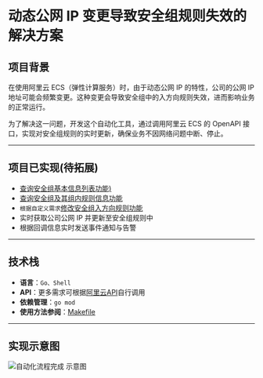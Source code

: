 # 动态公网 IP 变更导致安全组规则失效的解决方案

## 项目背景
在使用阿里云 ECS（弹性计算服务）时，由于动态公网 IP 的特性，公司的公网 IP 地址可能会频繁变更。这种变更会导致安全组中的入方向规则失效，进而影响业务的正常运行。

为了解决这一问题，开发这个自动化工具，通过调用阿里云 ECS 的 OpenAPI 接口，实现对安全组规则的实时更新，确保业务不因网络问题中断、停止。

---
## 项目已实现(待拓展)

- [查询安全组基本信息列表功能)](https://next.api.aliyun.com/document/Ecs/2014-05-26/DescribeSecurityGroups)
- [查询安全组及其组内规则信息功能](https://next.api.aliyun.com/document/Ecs/2014-05-26/DescribeSecurityGroupAttribute)
- `根据自定义需求`[修改安全组入方向规则功能](https://next.api.aliyun.com/document/Ecs/2014-05-26/ModifySecurityGroupRule)
- 实时获取公司公网 IP 并更新至安全组规则中
- 根据回调信息实时发送事件通知与告警

---

## 技术栈

- **语言**：`Go、Shell`
- **API**：更多需求可根据[阿里云API](https://next.api.aliyun.com/document/Ecs/2014-05-26)自行调用
- **依赖管理**：`go mod`
- **使用方法参阅**：[Makefile](https://github.com/youxihu/aliyun_api/blob/master/Makefile)

---

## 实现示意图
![自动化流程完成 示意图](https://img.picui.cn/free/2025/06/11/68493eb53c393.png)